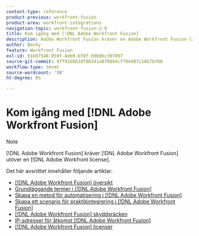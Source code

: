 ```yaml
---
content-type: reference
product-previous: workfront-fusion
product-area: workfront-integrations
navigation-topic: workfront-fusion-2-0
title: Kom igång med [!DNL Adobe Workfront Fusion]
description: Adobe Workfront Fusion kräver en Adobe Workfront Fusion-licens förutom en Adobe Workfront-licens.
author: Becky
feature: Workfront Fusion
exl-id: 91b07548-059f-4eb9-bf8f-69b0bc397097
source-git-commit: 97f91d663df86341a079894cff04d07c18b7bf08
workflow-type: tm+mt
source-wordcount: '58'
ht-degree: 0%

---
```


# Kom igång med [!DNL Adobe Workfront Fusion]

>[!NOTE]
>
>[!DNL Adobe Workfront Fusion] kräver [!DNL Adobe Workfront Fusion] utöver en [!DNL Adobe Workfront license].

Det här avsnittet innehåller följande artiklar:

* [[!DNL Adobe Workfront Fusion] översikt](../../workfront-fusion/get-started/workfront-fusion-overview.md)
* [Grundläggande termer i [!DNL Adobe Workfront Fusion]](../../workfront-fusion/get-started/basic-terms.md)
* [Skapa en metod för automatisering i [!DNL Adobe Workfront Fusion]](../../workfront-fusion/get-started/create-a-practice-automation-scenario.md)
* [Skapa ett scenario för praktikintegrering i [!DNL Adobe Workfront Fusion]](../../workfront-fusion/get-started/create-a-practice-scenario.md)
* [[!DNL Adobe Workfront Fusion] skyddsräcken](../../workfront-fusion/get-started/fusion-performance-guardrails.md)
* [IP-adresser för åtkomst [!DNL Adobe Workfront Fusion]](../../workfront-fusion/get-started/ip-addresses-for-fusion.md)
* [[!DNL Adobe Workfront Fusion] licenser](../../workfront-fusion/get-started/license-automation-vs-integration.md)
